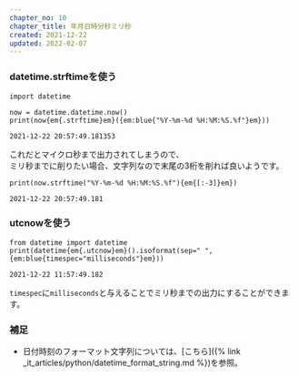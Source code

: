 ```yaml
---
chapter_no: 10
chapter_title: 年月日時分秒ミリ秒
created: 2021-12-22
updated: 2022-02-07
---
```

### datetime.strftimeを使う
```
import datetime

now = datetime.datetime.now()
print(now{em{.strftime}em}({em:blue{"%Y-%m-%d %H:%M:%S.%f"}em}))
```
```output:実行結果
2021-12-22 20:57:49.181353
```
これだとマイクロ秒まで出力されてしまうので、  
ミリ秒までに削りたい場合、文字列なので末尾の3桁を削れば良いようです。
```
print(now.strftime("%Y-%m-%d %H:%M:%S.%f"){em{[:-3]}em})
```
```output:実行結果
2021-12-22 20:57:49.181
```

### utcnowを使う
```
from datetime import datetime
print(datetime{em{.utcnow}em}().isoformat(sep=" ", {em:blue{timespec="milliseconds"}em}))
```
```output:実行結果
2021-12-22 11:57:49.182
```
`timespec`に`milliseconds`と与えることでミリ秒までの出力にすることができます。

### 補足
- 日付時刻のフォーマット文字列については、[こちら]({% link _it_articles/python/datetime_format_string.md %})を参照。